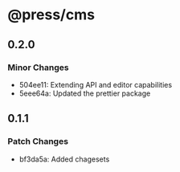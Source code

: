 # @press/cms

## 0.2.0

### Minor Changes

- 504ee11: Extending API and editor capabilities
- 5eee64a: Updated the prettier package

## 0.1.1

### Patch Changes

- bf3da5a: Added chagesets
